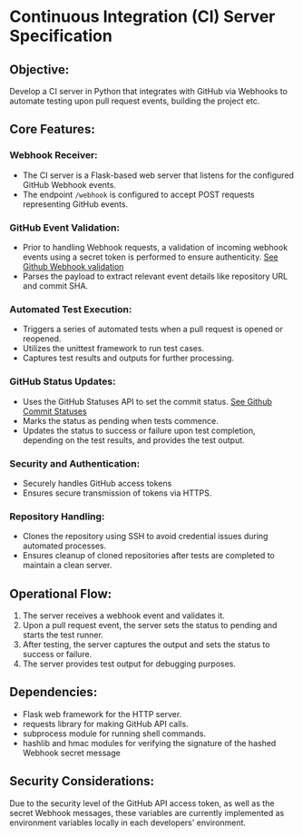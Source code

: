# Continuous Integration (CI) Server Specification

## Objective:
Develop a CI server in Python that integrates with GitHub via Webhooks to automate testing upon pull request events, building the project etc.

## Core Features:

### Webhook Receiver:
- The CI server is a Flask-based web server that listens for the configured GitHub Webhook events.
- The endpoint `/webhook` is configured to accept POST requests representing GitHub events.

### GitHub Event Validation:
- Prior to handling Webhook requests, a validation of incoming webhook events using a secret token is performed to ensure authenticity. [See Github Webhook validation](https://docs.github.com/en/webhooks/using-webhooks/validating-webhook-deliveries)
- Parses the payload to extract relevant event details like repository URL and commit SHA.

### Automated Test Execution:
- Triggers a series of automated tests when a pull request is opened or reopened.
- Utilizes the unittest framework to run test cases.
- Captures test results and outputs for further processing.

### GitHub Status Updates:
- Uses the GitHub Statuses API to set the commit status. [See Github Commit Statuses](https://docs.github.com/en/rest/commits/statuses?apiVersion=2022-11-28)
- Marks the status as pending when tests commence.
- Updates the status to success or failure upon test completion, depending on the test results, and provides the test output.

### Security and Authentication:
- Securely handles GitHub access tokens
- Ensures secure transmission of tokens via HTTPS.

### Repository Handling:
- Clones the repository using SSH to avoid credential issues during automated processes.
- Ensures cleanup of cloned repositories after tests are completed to maintain a clean server.

## Operational Flow:
1. The server receives a webhook event and validates it.
2. Upon a pull request event, the server sets the status to pending and starts the test runner.
3. After testing, the server captures the output and sets the status to success or failure.
4. The server provides test output for debugging purposes.

## Dependencies:
- Flask web framework for the HTTP server.
- requests library for making GitHub API calls.
- subprocess module for running shell commands.
- hashlib and hmac modules for verifying the signature of the hashed Webhook secret message

## Security Considerations:

Due to the security level of the GitHub API access token, as well as the secret Webhook messages, these variables are currently implemented as environment variables locally in each developers' environment.
